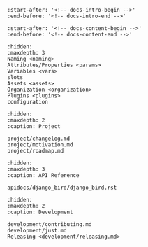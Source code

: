```{include} ../README.md
:start-after: '<!-- docs-intro-begin -->'
:end-before: '<!-- docs-intro-end -->'
```

```{include} ../README.md
:start-after: '<!-- docs-content-begin -->'
:end-before: '<!-- docs-content-end -->'
```

```{toctree}
:hidden:
:maxdepth: 3
Naming <naming>
Attributes/Properties <params>
Variables <vars>
slots
Assets <assets>
Organization <organization>
Plugins <plugins>
configuration
```

```{toctree}
:hidden:
:maxdepth: 2
:caption: Project

project/changelog.md
project/motivation.md
project/roadmap.md
```

```{toctree}
:hidden:
:maxdepth: 3
:caption: API Reference

apidocs/django_bird/django_bird.rst
```

```{toctree}
:hidden:
:maxdepth: 2
:caption: Development

development/contributing.md
development/just.md
Releasing <development/releasing.md>
```
